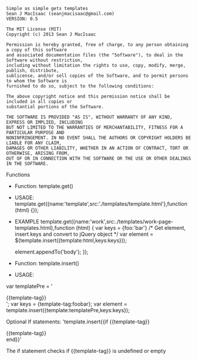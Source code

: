 
    Simple as simple gets templates 
    Sean J MacIsaac (seanjmacisaac@gmail.com)
    VERSION: 0.5

    The MIT License (MIT)
    Copyright (c) 2013 Sean J MacIsaac

    Permission is hereby granted, free of charge, to any person obtaining a copy of this software 
    and associated documentation files (the "Software"), to deal in the Software without restriction, 
    including without limitation the rights to use, copy, modify, merge, publish, distribute, 
    sublicense, and/or sell copies of the Software, and to permit persons to whom the Software is 
    furnished to do so, subject to the following conditions:

    The above copyright notice and this permission notice shall be included in all copies or 
    substantial portions of the Software.

    THE SOFTWARE IS PROVIDED "AS IS", WITHOUT WARRANTY OF ANY KIND, EXPRESS OR IMPLIED, INCLUDING 
    BUT NOT LIMITED TO THE WARRANTIES OF MERCHANTABILITY, FITNESS FOR A PARTICULAR PURPOSE AND 
    NONINFRINGEMENT. IN NO EVENT SHALL THE AUTHORS OR COPYRIGHT HOLDERS BE LIABLE FOR ANY CLAIM, 
    DAMAGES OR OTHER LIABILITY, WHETHER IN AN ACTION OF CONTRACT, TORT OR OTHERWISE, ARISING FROM, 
    OUT OF OR IN CONNECTION WITH THE SOFTWARE OR THE USE OR OTHER DEALINGS IN THE SOFTWARE. 

Functions

- Function: template.get()

- USAGE: 
template.get({name:'template',src:'./templates/template.html'},function (html) {});

- EXAMPLE
template.get({name:'work',src:./templates/work-page-templates.html},function (html) {
  var keys    = {foo:'bar'}
  /* Get element, insert keys and convert to jQuery object */
  var element = $(template.insert({template:html,keys:keys}));

  element.appendTo('body');
});

- Function: template.insert()

- USAGE: 

var templatePre = '<div>{{template-tag}}</div>';
var keys        = {template-tag:foobar};
var element     = template.insert({template:templatePre,keys:keys});

Optional If statements: 'template.insert{{if {{template-tag}} <div>{{template-tag}}</div> end}}'

The if statement checks if {{template-tag}} is undefined or empty